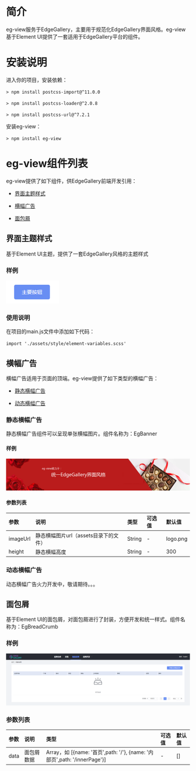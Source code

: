 # 简介

eg-view服务于EdgeGallery，主要用于规范化EdgeGallery界面风格。eg-view基于Element UI提供了一套适用于EdgeGallery平台的组件。

# 安装说明

进入你的项目，安装依赖：

`> npm install postcss-import@^11.0.0`

`> npm install postcss-loader@^2.0.8`

`> npm install postcss-url@^7.2.1`

安装eg-view：

`> npm install eg-view`

# eg-view组件列表

eg-view提供了如下组件，供EdgeGallery前端开发引用：

- [界面主题样式](#界面主题样式)

- [横幅广告](#横幅广告)

- [面包屑](#面包屑)


## 界面主题样式
基于Element UI主题，提供了一套EdgeGallery风格的主题样式

### 样例
![样例-界面主题样式](/src/assets/images/界面主题色.png)
### 使用说明
在项目的main.js文件中添加如下代码：

`import './assets/style/element-variables.scss'`

## 横幅广告
横幅广告适用于页面的顶端。eg-view提供了如下类型的横幅广告：

- [静态横幅广告](#静态横幅广告)

- [动态横幅广告](动态横幅广告)

### 静态横幅广告
静态横幅广告组件可以呈现单张横幅图片。组件名称为：EgBanner
#### 样例

![样例-静态横幅图片](/src/assets/images/静态横幅.png)
#### 参数列表
|参数|说明|类型|可选值|默认值|
|:-|:-|:-|:-|:-|
|imageUrl|静态横幅图片url（assets目录下的文件）|String| -|logo.png |
|height|静态横幅高度|String| -| 300|
### 动态横幅广告
动态横幅广告火力开发中，敬请期待。。。
## 面包屑
基于Element UI的面包屑，对面包屑进行了封装，方便开发和统一样式。组件名称为：EgBreadCrumb

### 样例
![样例-面包屑图片](/src/assets/images/面包屑.png)
### 参数列表
|参数|说明|类型|可选值|默认值|
|:-|:-|:-|:-|:-|
|data|面包屑数据|Array，如 [{name: '首页',path: '/'}, {name: '内部页',path: '/innerPage'}]| -|[] |
